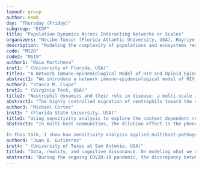 ```yaml
---
layout: group
author: esmb
day: "Thursday (Friday)"
subgroup: "ECOP"
title: "Population Dynamics Across Interacting Networks or Scales"
organizers: "Necibe Tuncer (Florida Atlantic University, USA), Hayriye Gulbudak (	 University of Louisiana at Lafayette, USA), 	 Cameron Browne (University of Louisiana at Lafayette, USA)"
description: "Modeling the complexity of populations and ecosystems requires innovative applications of dynamical systems and differential equations. Of particular interest are multi-scale or multi-species models where components, in themselves representing commonly studied systems in mathematical biology, are coupled together to form complex systems. For example, ecosystems may be viewed as high-dimensional networks of interacting species. Rapidly evolving and diverse interacting populations, such as a viral ``quasi-species'' and host immune response, quickly build a dynamic network of multiple variants whose structure can possibly be predicted through analytical or computational tools. Another layer of complexity to consider can be connecting the interdependent scales of within-host (immunology) and between-host (epidemiology) for infectious diseases. Modeling populations across networks or scales can bring genetic, biological or spatial structure into the equation, and motivates novel application of partial or high-dimensional ordinary differential equations. In this special session, we collect a variety of speakers who model population dynamics across interacting networks or scales."
code: "MS20"
code2: "MS19"
author1: "Maia Martcheva"
inst1: " (University of Florida, USA)"
title1: "A Network Immuno-epidemiological Model of HIV and Opioid Epidemics"
abstract1: "We introduce a network immuno-epidemiological model of HIV and opoid epidemics where the jointly affected class is structured by the within-host dynamics. We fit the within-host model to data, collected in monkeys. We compute the reproduction numbers of the HIV and opiod epidemics. We show that the disease-free equilibrium is locally stable if both reproduction numbers are below one, and unstable if at least one of the reproduction numbers is above one. The HIV-only equilibrium exists if the reproduction number of HIV is larger than one. The opioid-use only equilibrium exists if the reproduction number of opioid use is larger than one. The HIV-only equilibrium is locally asymptotically stable if the invasion number of the opioid epidemic is below one and unstable if the invasion number of opoioid epidemic is above one. The opoioid-only equilibrium is locally asymptotically stable if the invasion number of the HIV epidemic is below one and unstable if the invasion number of HIV epidemic is above one. Simulation suggest that larger networks lead to higher reproduction numbers."
author2: "Stanca M. Ciupe"
inst2: " (Virginia Tech, USA)"
title2: "Neutrophil dynamics and their role in disease: a multi-scale investigation"
abstract2: "The highly controlled migration of neutrophils toward the site of an infection can be altered when they are challenged with competing external signals, leading to their dysregulation and oscillatory movement. In this talk, I will use mathematical models to evaluate the mechanistic interactions responsible for neutrophil migratory decision-making and to determine molecular and cellular contributions to disease pathogenesis. The results are applicable to  sepsis and SARS-CoV-2 infections."
author3: "Michael Cortez"
inst3: " (Florida State University, USA)"
title3: "Using sensitivity analysis to explore the context dependent relationships between host species richness and disease prevalence"
abstract3: "In multi-host communities, the dilution effect is the phenomenon wherein focal host infection prevalence (i.e., the fraction of infected individuals in a focal host species) decreases with increases in host species richness.  The opposite phenomenon is called an amplification effect.  Empirical and theoretical studies show that relationships between host species richness and prevalence are likely to be context dependent, depending on the identity of the host species present in and added to a given community. However, current theory is limited in its ability to identify the context-dependent rules governing host species richness-prevalence relationships.  This is due, in part, to modeling studies making different assumptions about the pathogen transmission mechanism, the presence/absence of interspecific interactions between host species, and the characteristics of the host species (e.g., competence and competitive ability).  

In this talk, I show how sensitivity analysis applied multihost-pathogen models can yield insight into how host characteristics, host density, and the pathogen transmission mechanism affect infection prevalence in a focal host.  Specifically, I present an n-host model of an environmentally transmitted pathogen and show that it can unify common epidemiological ODE models for direct and environmental transmission under a single framework via fast-slow dynamical systems theory. I then use local sensitivity analysis applied to endemic equilibrium of the model to analytically derive the relationships between focal host infection prevalence and host densities and model parameters.  This identifies how host competence, density, and the pathogen transmission mechanism jointly shape host richness-disease relationships. For example, the strength of interspecific host competition determines whether responses in focal host infection prevalence to increased density of a non-focal host are driven by the characteristics of the non-focal host or other host species in the community.  I interpret these results in terms of factors promoting amplification and dilution of disease."
author4: "Juan B. Gutiérrez"
inst4: " (University of Texas at San Antonio, USA)"
title4: "Data, reality, and cognitive dissonance. On modeling what we don’t see with data we don’t have."
abstract4: "During the ongoing COVID-19 pandemic, the discrepancy between daily reports of cases and the trajectory of the disease has posed a substantial challenge to modeling efforts. In this talk, we will present the contrast between patient data and daily counts for the City of San Antonio, TX. We will demonstrate that a non-autonomous adjustment to data deficiencies can substantially improve forecasts. We present the extension of this method to multi-strain outbreaks. An exact data correction is possible with detailed patient data and genomic sequencing of the pathogen, which might not be available in all localities. To alleviate this problem, we propose a framework that incorporates information at multiple spatial and temporal scales to estimate the non-autonomous data correction. A derivation of classic quantities (R_o, R_e) is presented for a SEYAR model (Susceptible, Exposed, Symptomatic, Asymptomatic, Recovered) under this framework."
---
```


